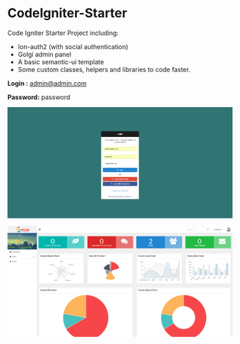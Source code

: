 # CodeIgniter-Starter
Code Igniter Starter Project including:

- Ion-auth2 (with social authentication)
- Golgi admin panel
- A basic semantic-ui template
- Some custom classes, helpers and libraries to code faster.

**Login   :** admin@admin.com

**Password:** password


![Screenshot](Signin.png)


![Screenshot](Dashboard.png)